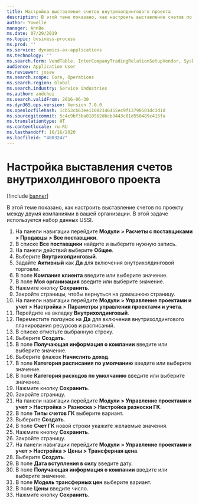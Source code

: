 ```yaml
---
title: Настройка выставления счетов внутрихолдингового проекта
description: В этой теме показано, как настроить выставление счетов по проекту между двумя компаниями в вашей организации.
author: Yowelle
manager: AnnBe
ms.date: 07/29/2019
ms.topic: business-process
ms.prod: ''
ms.service: dynamics-ax-applications
ms.technology: ''
ms.search.form: VendTable, InterCompanyTradingRelationSetupVendor, SysDataAreaSelectLookup, ProjParameters, ProjPosting, ProjTransferPrice
audience: Application User
ms.reviewer: josaw
ms.search.scope: Core, Operations
ms.search.region: Global
ms.search.industry: Service industries
ms.author: andchoi
ms.search.validFrom: 2016-06-30
ms.dyn365.ops.version: Version 7.0.0
ms.openlocfilehash: 1cb53cb63ee11082146455ec9f13790501dc3d1d
ms.sourcegitcommit: 5c4c9bf3ba018562d6cb3443c01d550489c415fa
ms.translationtype: HT
ms.contentlocale: ru-RU
ms.lasthandoff: 10/16/2020
ms.locfileid: "4083247"
---
```

# <a name="configure-intercompany-project-invoicing"></a>Настройка выставления счетов внутрихолдингового проекта

[!include [banner](../../includes/banner.md)]

В этой теме показано, как настроить выставление счетов по проекту между двумя компаниями в вашей организации. В этой задаче используется набор данных USSI.

1. На панели навигации перейдите **Модули > Расчеты с поставщиками > Продавцы > Все поставщики**.
2. В списке **Все поставщики** найдите и выберите нужную запись.
3. На панели действий выберите **Общее**.
4. Выберите **Внутрихолдинговый**.
5. Задайте **Активный** как **Да** для включения внутрихолдинговой торговли.
6. В поле **Компания клиента** введите или выберите значение.
7. В поле **Моя организация** введите или выберите значение.
8. Нажмите кнопку **Сохранить**.
9. Закройте страницы, чтобы вернуться на домашнюю страницу.
10. На панели навигации перейдите **Модули > Управление проектами и учет > Настройка > Параметры управления проектами и учета**.
11. Перейдите на вкладку **Внутрихолдинговый**.
12. Переместите ползунок на **Да** для включения внутрихолдингового планирования ресурсов и расписаний.
13. В списке отметьте выбранную строку.
14. Выберите **Создать**.
15. В поле **Получающая информация о компании** введите или выберите значение.
16. Выберите флажок **Начислить доход**.
17. В поле **Категория расписания по умолчанию** введите или выберите значение.
18. В поле **Категория расходов по умолчанию** введите или выберите значение.
19. Нажмите кнопку **Сохранить**.
20. Закройте страницу.
21. На панели навигации перейдите **Модули > Управление проектами и учет > Настройка > Разноска > Настройка разноски ГК**.
22. В поле **Типы счетов ГК** выберите вариант.
23. Выберите **Создать**.
24. В поле **Счет ГК** новой строки укажите желаемые значения.
25. Нажмите кнопку **Сохранить**.
26. Закройте страницу.
27. На панели навигации перейдите **Модули > Управление проектами и учет > Настройка > Цены > Трансферная цена**.
28. Выберите **Создать**.
29. В поле **Дата вступления в силу** введите дату.
30. В поле **Получающая информация о компании** введите или выберите значение.
31. В поле **Модель трансферных цен** выберите вариант.
32. В поле **Цены** введите число.
33. Нажмите кнопку **Сохранить**.


